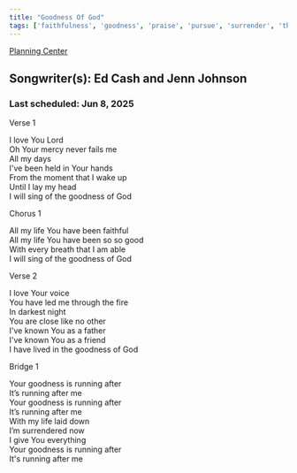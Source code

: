 ```yaml
---
title: "Goodness Of God"
tags: ['faithfulness', 'goodness', 'praise', 'pursue', 'surrender', 'thankfulness']
---
```


[Planning Center](https://services.planningcenteronline.com/songs/27946025)

## Songwriter(s): Ed Cash and Jenn Johnson
### Last scheduled: Jun 8, 2025          

Verse 1  
  
I love You Lord  
Oh Your mercy never fails me  
All my days  
I've been held in Your hands  
From the moment that I wake up  
Until I lay my head  
I will sing of the goodness of God  
  
Chorus 1  
  
All my life You have been faithful  
All my life You have been so so good  
With every breath that I am able  
I will sing of the goodness of God  
  
Verse 2  
  
I love Your voice  
You have led me through the fire  
In darkest night  
You are close like no other  
I've known You as a father  
I've known You as a friend  
I have lived in the goodness of God  
  
Bridge 1  
  
Your goodness is running after  
It’s running after me  
Your goodness is running after  
It’s running after me  
With my life laid down  
I’m surrendered now  
I give You everything  
Your goodness is running after  
It's running after me
